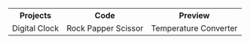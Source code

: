 <table>
  <tr>
    <th>Projects</th>
    <th>Code</th>
    <th>Preview</th>
  </tr>
  <tr>
    <td>Digital Clock</td>
    <td>Rock Papper Scissor</td>
    <td>Temperature Converter</td>
  </tr>
</table>
